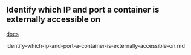 ## Identify which IP and port a container is externally accessible on


[docs](https://docs.docker.com/engine/reference/commandline/port/#examples)

identify-which-ip-and-port-a-container-is-externally-accessible-on.md
